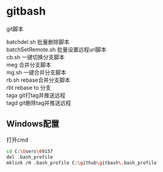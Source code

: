 # gitbash
git脚本

batchdel.sh        批量删除脚本<br/>
batchSetRemote.sh  批量设置远程url脚本<br/>
cb.sh              一键切换分支脚本<br/>
meg                合并分支脚本<br/>
mg.sh              一键合并分支脚本<br/>
rb.sh              rebase合并分支脚本<br/>
rbt                rebase to 分支<br/>
taga               git打tag并推送远程<br/>
tagd               git删除tag并推送远程<br/>

## Windows配置

打开cmd

```bash
cd C:\Users\69157
del .bash_profile
mklink /H .bash_profile C:\github\gitbash\.bash_profile
```

